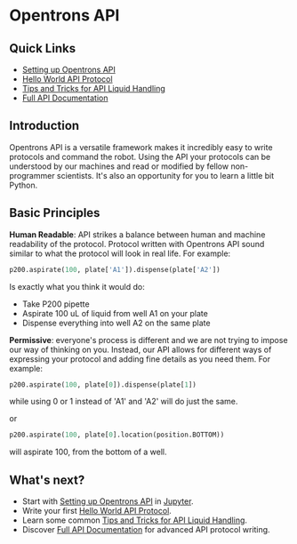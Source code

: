 # Opentrons API

## Quick Links
* [Setting up Opentrons API]
* [Hello World API Protocol]
* [Tips and Tricks for API Liquid Handling]
* [Full API Documentation]

## Introduction
Opentrons API is a versatile framework makes it incredibly easy to write protocols and command the robot. Using the API your protocols can be understood by our machines and read or modified by fellow non-programmer scientists. It's also an opportunity for you to learn a little bit Python.

## Basic Principles
**Human Readable**: API strikes a balance between human and machine readability of the protocol. Protocol written with Opentrons API sound similar to what the protocol will look in real life. For example:
```python
p200.aspirate(100, plate['A1']).dispense(plate['A2'])
```
Is exactly what you think it would do: 
* Take P200 pipette
* Aspirate 100 uL of liquid from well A1 on your plate
* Dispense everything into well A2 on the same plate

**Permissive**: everyone's process is different and we are not trying to impose our way of thinking on you. Instead, our API allows for different ways of expressing your protocol and adding fine details as you need them. 
For example:
```python
p200.aspirate(100, plate[0]).dispense(plate[1])
```
while using 0 or 1 instead of 'A1' and 'A2' will do just the same.

or

```python
p200.aspirate(100, plate[0].location(position.BOTTOM))
```
will aspirate 100, from the bottom of a well.

## What's next?
* Start with [Setting up Opentrons API] in [Jupyter](http://jupyter.org/).
* Write your first [Hello World API Protocol].
* Learn some common [Tips and Tricks for API Liquid Handling].
* Discover [Full API Documentation] for advanced API protocol writing.

[Setting up Opentrons API]: setting_up_environment.md
[Hello World API Protocol]: hello_world.md
[Tips and Tricks for API Liquid Handling]: tips_and_tricks.md
[Full API Documentation]: api_documentation.md
